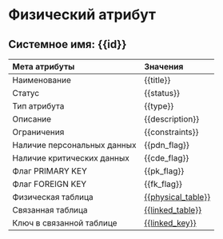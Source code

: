 # Физический атрибут

## Системное имя: {{id}}

Мета атрибуты               | Значения
:------------               | :------------
Наименование                | {{title}}
Статус                      | {{status}}
Тип атрибута                | {{type}}
Описание                    | {{description}}
Ограничения                 | {{constraints}}
Наличие персональных данных | {{pdn_flag}}
Наличие критических данных  | {{cde_flag}}
Флаг PRIMARY KEY            | {{pk_flag}}
Флаг FOREIGN KEY            | {{fk_flag}}
Физическая таблица          | [{{physical_table}}]({{physical_table_link}})
Связанная таблица           | [{{linked_table}}]({{linked_table_link}})
Ключ в связанной таблице    | [{{linked_key}}]({{linked_key_link}})

